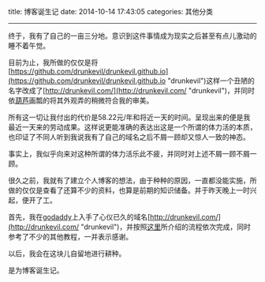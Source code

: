 title: 博客诞生记
date: 2014-10-14 17:43:05
categories: 其他分类

---

终于，我有了自己的一亩三分地。意识到这件事情成为现实之后甚至有点儿激动的睡不着午觉。

<!--more-->

目前为止，我所做的仅仅是将[https://github.com/drunkevil/drunkevil.github.io](https://github.com/drunkevil/drunkevil.github.io "drunkevil")这样一个丑陋的名字改成了[http://drunkevil.com/](http://drunkevil.com/ "drunkevil")，并同时依[葫芦](http://www.jianshu.com/p/05289a4bc8b2)画瓢的将其外观弄的稍微符合我的审美。

所有这一切让我付出的代价是58.22元/年和将近一天的时间。呈现出来的便是我最近一天来的劳动成果。这样说更能准确的表达出这是一个所谓的体力活的本质，也印证了不同人听到我说我有了自己的域名之后不屑一顾却又惊人一致的神态。

事实上，我似乎向来对这种所谓的体力活乐此不疲，并同时对上述不屑一顾不屑一顾。

很久之前，我就有了建立个人博客的想法，由于种种的原因，一直都没能实施，所做的仅仅是查看了还算不少的资料，也算是前期的知识储备。并于昨天晚上一时兴起，便开了工。

首先，我在[godaddy](https://www.godaddy.com/)上入手了心仪已久的域名[http://drunkevil.com/](http://drunkevil.com/ "drunkevil")，并按照[这里](http://www.jianshu.com/p/05289a4bc8b2)所介绍的流程依次完成，同时参考了不少的其他教程，一并表示感谢。

以后，我会在这块儿自留地进行耕种。


是为博客诞生记。
